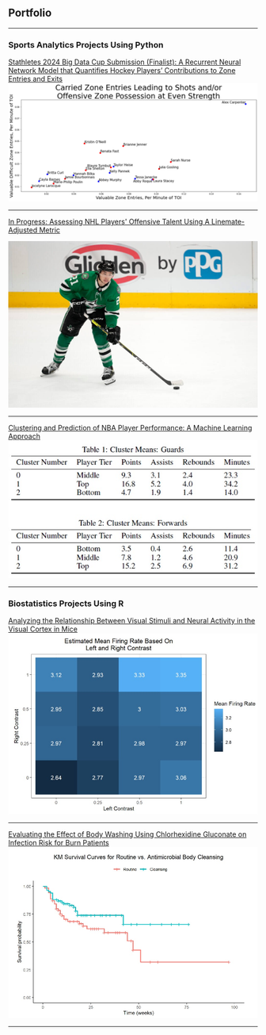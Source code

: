 ## Portfolio

---

### Sports Analytics Projects Using Python

[Stathletes 2024 Big Data Cup Submission (Finalist): A Recurrent Neural Network Model that Quantifies Hockey Players’ Contributions to Zone Entries and Exits](/pdf/big_data_cup_paper.pdf)
<img src="images/zone_entry_chart.png?raw=true"/>

---

[In Progress: Assessing NHL Players' Offensive Talent Using A Linemate-Adjusted Metric](/pdf/nhl_project_summary.pdf)

<img src="images/jason_robertson.jpg?raw=true"/>

---

[Clustering and Prediction of NBA Player Performance: A Machine Learning Approach](/pdf/nba_prediction_project.pdf)
<img src="images/nba_thumbnail.jpg?raw=true"/>

---

### Biostatistics Projects Using R

[Analyzing the Relationship Between Visual Stimuli and Neural Activity in the Visual Cortex in Mice](/html/neural_activity_in_mice_project.html)
<img src="images/neurons_thumbnail.jpg?raw=true"/>

---

[Evaluating the Effect of Body Washing Using Chlorhexidine
Gluconate on Infection Risk for Burn Patients](/pdf/survival_analysis_burn_patients_project.pdf)
<img src="images/survival_thumbnail.jpg?raw=true"/>

---
<p style="font-size:11px"></p>
<!-- Remove above link if you don't want to attibute -->
